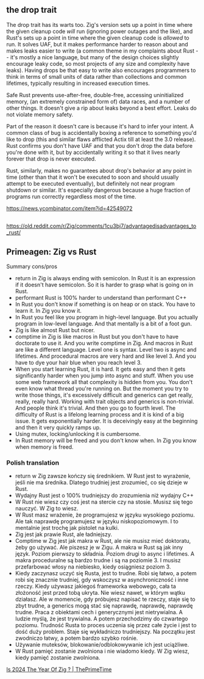 ## the drop trait

The drop trait has its warts too. Zig's version sets up a point in time where the given cleanup code _will_ run (ignoring power outages and the like), and Rust's sets up a point in time where the given cleanup code is _allowed_ to run. It solves UAF, but it makes performance harder to reason about and makes leaks easier to write (a common theme in my complaints about Rust -- it's mostly a nice language, but many of the design choices slightly encourage leaky code, so most projects of any size and complexity have leaks). Having drops be that easy to write also encourages programmers to think in terms of small units of data rather than collections and common lifetimes, typically resulting in increased execution times.

Safe Rust prevents use-after-free, double-free, accessing uninitialized memory, (an extremely constrained form of) data races, and a number of other things. It doesn't give a rip about leaks beyond a best effort. Leaks do not violate memory safety.

Part of the reason it doesn't care is because it's hard to infer your intent. A common class of bug is accidentally boxing a reference to something you'd like to drop (this and similar flaws afflicted Actix till at least the 3.0 release). Rust confirms you don't have UAF and that you don't drop the data before you're done with it, but by accidentally writing it so that it lives nearly forever that drop is never executed.

Rust, similarly, makes no guarantees about drop's behavior at any point in time (other than that it won't be executed to soon and should usually attempt to be executed eventually), but definitely not near program shutdown or similar. It's especially dangerous because a huge fraction of programs run correctly regardless most of the time.

https://news.ycombinator.com/item?id=42549072

##

https://old.reddit.com/r/Zig/comments/1cu3bj7/advantagedisadvantages_to_rust/

## Primeagen: Zig vs Rust

Summary cons/pros

- return in Zig is always ending with semicolon. In Rust it is an expression if it doesn't have semicolon. So it is harder to grasp what is going on in Rust.
- performant Rust is 100% harder to understand than performant C++
- In Rust you don't know if something is on heap or on stack. You have to learn it. In Zig you know it.
- In Rust you feel like you program in high-level language. But you actually program in low-level language. And that mentally is a bit of a foot gun.
- Zig is like almost Rust but nicer.
- comptime in Zig is like macros in Rust but you don't have to have doctorate to use it. And you write comptime in Zig. And macros in Rust are like a different language. Level one is syntax. Level two is async and lifetimes. And procedural macros are very hard and like level 3. And you have to dye your hair blue when you reach level 3.
- When you start learning Rust, it is hard. It gets easy and then it gets significantly harder when you jump into async and stuff. When you use some web framework all that complexity is hidden from you. You don't even know what thread you're running on. But the moment you try to write those things, it's excessively difficult and generics can get really, really, really hard. Working with trait objects and generics is non-trivial. And people think it's trivial. And then you go to fourth level. The difficulty of Rust is a lifelong learning process and it is kind of a big issue. It gets exponentially harder. It is deceivingly easy at the beginning and then it very quickly ramps up.
- Using mutex, locking/unlocking it is cumbersome.
- In Rust memory will be freed and you don't know when. In Zig you know when memory is freed.

### Polish translation

- return w Zig zawsze kończy się średnikiem. W Rust jest to wyrażenie, jeśli nie ma średnika. Dlatego trudniej jest zrozumieć, co się dzieje w Rust.
- Wydajny Rust jest o 100% trudniejszy do zrozumienia niż wydajny C++
- W Rust nie wiesz czy coś jest na stercie czy na stosie. Musisz się tego nauczyć. W Zig to wiesz.
- W Rust masz wrażenie, że programujesz w języku wysokiego poziomu. Ale tak naprawdę programujesz w języku niskopoziomowym. I to mentalnie jest trochę jak pistolet na kulki.
- Zig jest jak prawie Rust, ale ładniejszy.
- Comptime w Zig jest jak makra w Rust, ale nie musisz mieć doktoratu, żeby go używać. Ale piszesz je w Zigu. A makra w Rust są jak inny język. Poziom pierwszy to składnia. Poziom drugi to async i lifetimes. A makra proceduralne są bardzo trudne i są na poziomie 3. I musisz przefarbować włosy na niebiesko, kiedy osiągniesz poziom 3.
- Kiedy zaczynasz uczyć się Rusta, jest to trudne. Robi się łatwo, a potem robi się znacznie trudniej, gdy wskoczysz w asynchroniczność i inne rzeczy. Kiedy używasz jakiegoś frameworka webowego, cała ta złożoność jest przed tobą ukryta. Nie wiesz nawet, w którym wątku działasz. Ale w momencie, gdy próbujesz napisać te rzeczy, staje się to zbyt trudne, a generics mogą stać się naprawdę, naprawdę, naprawdę trudne. Praca z obiektami cech i generycznymi jest nietrywialna. A ludzie myślą, że jest trywialna. A potem przechodzimy do czwartego poziomu. Trudność Rusta to proces uczenia się przez całe życie i jest to dość duży problem. Staje się wykładniczo trudniejszy. Na początku jest zwodniczo łatwy, a potem bardzo szybko rośnie.
- Używanie muteksów, blokowanie/odblokowywanie ich jest uciążliwe.
- W Rust pamięć zostanie zwolniona i nie wiadomo kiedy. W Zig wiesz, kiedy pamięć zostanie zwolniona.

[Is 2024 The Year Of Zig ? | ThePrimeTime](https://youtu.be/DucriSA8ukw)
